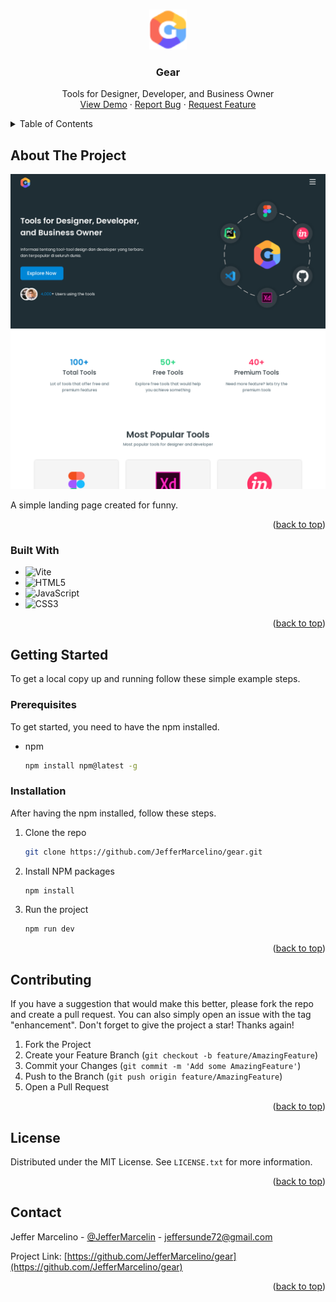 <a name="readme-top"></a>

<!-- PROJECT LOGO -->
<br />
<div align="center">
  <a href="https://github.com/JefferMarcelino/gear">
    <img src="public/gear-logo.png" alt="Logo" width="60" height="64">
  </a>

  <h3 align="center">Gear</h3>

  <p align="center">
   Tools for Designer, Developer, and Business Owner
    <br />
    <a href="https://gear-phi.vercel.app/">View Demo</a>
    ·
    <a href="https://github.com/JefferMarcelino/gear/issues">Report Bug</a>
    ·
    <a href="https://github.com/JefferMarcelino/gear/issues">Request Feature</a>
  </p>
</div>

<!-- TABLE OF CONTENTS -->
<details>
  <summary>Table of Contents</summary>
  <ol>
    <li>
      <a href="#about-the-project">About The Project</a>
      <ul>
        <li><a href="#built-with">Built With</a></li>
      </ul>
    </li>
    <li>
      <a href="#getting-started">Getting Started</a>
      <ul>
        <li><a href="#prerequisites">Prerequisites</a></li>
        <li><a href="#installation">Installation</a></li>
      </ul>
    </li>
    <li><a href="#contributing">Contributing</a></li>
    <li><a href="#license">License</a></li>
    <li><a href="#contact">Contact</a></li>
  </ol>
</details>



<!-- ABOUT THE PROJECT -->
## About The Project

<img src=".github/preview.png" alt="Preview">

A simple landing page created for funny.

<p align="right">(<a href="#readme-top">back to top</a>)</p>


### Built With

* ![Vite](https://img.shields.io/badge/vite-%23323330.svg?style=for-the-badge&logo=vite&logoColor=%23F7DF1E)
* ![HTML5](https://img.shields.io/badge/html5-%23E34F26.svg?style=for-the-badge&logo=html5&logoColor=white)
* ![JavaScript](https://img.shields.io/badge/javascript-%23323330.svg?style=for-the-badge&logo=javascript&logoColor=%23F7DF1E)
* ![CSS3](https://img.shields.io/badge/css3-%231572B6.svg?style=for-the-badge&logo=css3&logoColor=white)

<p align="right">(<a href="#readme-top">back to top</a>)</p>

<!-- GETTING STARTED -->
## Getting Started

To get a local copy up and running follow these simple example steps.

### Prerequisites

To get started, you need to have the npm installed.
* npm
  ```sh
  npm install npm@latest -g
  ```

### Installation

After having the npm installed, follow these steps.

1. Clone the repo
   ```sh
   git clone https://github.com/JefferMarcelino/gear.git
   ```
2. Install NPM packages
   ```sh
   npm install
   ```
3. Run the project
   ```sh
   npm run dev
   ```

<p align="right">(<a href="#readme-top">back to top</a>)</p>


<!-- CONTRIBUTING -->
## Contributing


If you have a suggestion that would make this better, please fork the repo and create a pull request. You can also simply open an issue with the tag "enhancement".
Don't forget to give the project a star! Thanks again!

1. Fork the Project
2. Create your Feature Branch (`git checkout -b feature/AmazingFeature`)
3. Commit your Changes (`git commit -m 'Add some AmazingFeature'`)
4. Push to the Branch (`git push origin feature/AmazingFeature`)
5. Open a Pull Request

<p align="right">(<a href="#readme-top">back to top</a>)</p>


<!-- LICENSE -->
## License

Distributed under the MIT License. See `LICENSE.txt` for more information.

<p align="right">(<a href="#readme-top">back to top</a>)</p>



<!-- CONTACT -->
## Contact

Jeffer Marcelino - [@JefferMarcelin](https://twitter.com/JefferMarcelin) - jeffersunde72@gmail.com

Project Link: [https://github.com/JefferMarcelino/gear](https://github.com/JefferMarcelino/gear)

<p align="right">(<a href="#readme-top">back to top</a>)</p>
